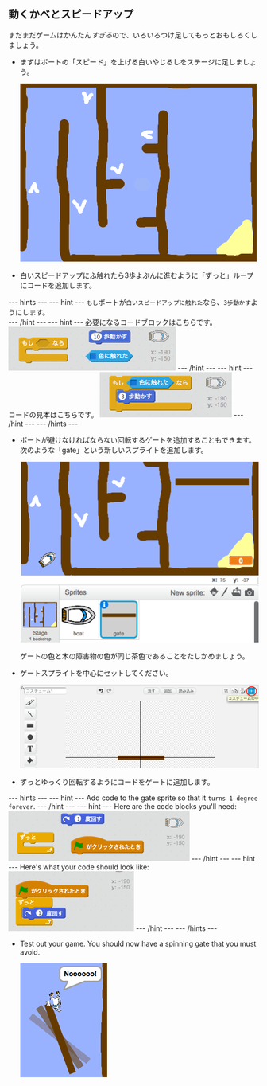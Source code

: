 ## 動くかべとスピードアップ

まだまだゲームはかんたん*すぎる*ので、いろいろつけ足してもっとおもしろくしましょう。

+ まずはボートの「スピード」を上げる白いやじるしをステージに足しましょう。
    
    ![screenshot](images/boat-boost.png)

+ 白いスピードアップにふ触れたら3歩よぶんに進むように「ずっと」ループにコードを追加します。

\--- hints \--- \--- hint \--- `もし`ボートが`白いスピードアップに触れた`なら、`3歩動かす`ようにします。  
\--- /hint \--- \--- hint \--- 必要になるコードブロックはこちらです。 ![screenshot](images/boat-boost-blocks.png) \--- /hint \--- \--- hint \--- コードの見本はこちらです。 ![screenshot](images/boat-boost-code.png) \--- /hint \--- \--- /hints \---

+ ボートが避けなければならない回転するゲートを追加することもできます。次のような「gate」という新しいスプライトを追加します。
    
    ![screenshot](images/boat-gate.png)
    
    ゲートの色と木の障害物の色が同じ茶色であることをたしかめましょう。

+ ゲートスプライトを中心にセットしてください。
    
    ![screenshot](images/boat-center.png)

+ ずっとゆっくり回転するようにコードをゲートに追加します。

\--- hints \--- \--- hint \--- Add code to the gate sprite so that it `turns 1 degree` `forever`. \--- /hint \--- \--- hint \--- Here are the code blocks you'll need: ![screenshot](images/boat-spin-blocks.png) \--- /hint \--- \--- hint \--- Here's what your code should look like: ![screenshot](images/boat-spin-code.png) \--- /hint \--- \--- /hints \---

+ Test out your game. You should now have a spinning gate that you must avoid.
    
    ![screenshot](images/boat-gate-test.png)